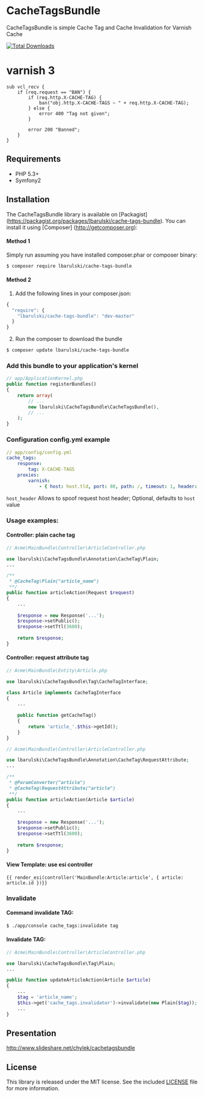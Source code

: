 # CacheTagsBundle

CacheTagsBundle is simple Cache Tag and Cache Invalidation for Varnish Cache

[![Total Downloads](https://poser.pugx.org/lbarulski/cache-tags-bundle/downloads.png)](https://packagist.org/packages/lbarulski/cache-tags-bundle)

# varnish 3
```
sub vcl_recv {
    if (req.request == "BAN") {
        if (req.http.X-CACHE-TAG) {
            ban("obj.http.X-CACHE-TAGS ~ " + req.http.X-CACHE-TAG);
        } else {
            error 400 "Tag not given";
        }

        error 200 "Banned";
    }
}
```

## Requirements

* PHP 5.3+
* Symfony2

Installation
------------

The CacheTagsBundle library is available on [Packagist] (https://packagist.org/packages/lbarulski/cache-tags-bundle). You can install it using [Composer] (http://getcomposer.org):

#### Method 1

Simply run assuming you have installed composer.phar or composer binary:

```bash
$ composer require lbarulski/cache-tags-bundle
```

#### Method 2

1. Add the following lines in your composer.json:

```js
{
  "require": {
    "lbarulski/cache-tags-bundle": "dev-master"
  }
}
```

2. Run the composer to download the bundle

```bash
$ composer update lbarulski/cache-tags-bundle
```

### Add this bundle to your application's kernel

```php
// app/ApplicationKernel.php
public function registerBundles()
{
    return array(
        // ...
        new lbarulski\CacheTagsBundle\CacheTagsBundle(),
        // ...
    );
}
```

### Configuration config.yml example

```yaml
// app/config/config.yml
cache_tags:
    response:
        tag: X-CACHE-TAGS
    proxies:
        varnish:
            - { host: host.tld, port: 80, path: /, timeout: 1, header: X-CACHE-TAG, host_header: my.site.com }
```

`host_header` Allows to spoof request host header; Optional, defaults to `host` value

### Usage examples:

#### Controller: plain cache tag

```php
// Acme\MainBundle\Controller\ArticleController.php

use lbarulski\CacheTagsBundle\Annotation\CacheTag\Plain;
...

/**
 * @CacheTag\Plain("article_name")
 **/
public function articleAction(Request $request)
{
    ...
    
    $response = new Response('...');
    $response->setPublic();
    $response->setTtl(3600);
    
    return $response;
}
```

#### Controller: request attribute tag

```php
// Acme\MainBundle\Entity\Article.php

use lbarulski\CacheTagsBundle\Tag\CacheTagInterface;

class Article implements CacheTagInterface
{
    ...
    
    public function getCacheTag()
	{
		return 'article_'.$this->getId();
	}
}
```

```php
// Acme\MainBundle\Controller\ArticleController.php

use lbarulski\CacheTagsBundle\Annotation\CacheTag\RequestAttribute;
...

/**
 * @ParamConverter("article")
 * @CacheTag\RequestAttribute("article")
 **/
public function articleAction(Article $article)
{
    ...
    
    $response = new Response('...');
    $response->setPublic();
    $response->setTtl(3600);
    
    return $response;
}
```

#### View Template: use esi controller

```twig
{{ render_esi(controller('MainBundle:Article:article', { article: article.id })}}
```

### Invalidate

#### Command invalidate TAG:

```bash
$ ./app/console cache_tags:invalidate tag
```

#### Invalidate TAG:

```php
// Acme\MainBundle\Controller\ArticleController.php

use lbarulski\CacheTagsBundle\Tag\Plain;
...

public function updateArticleAction(Article $article)
{
    ...
    $tag = 'article_name';
    $this->get('cache_tags.invalidator')->invalidate(new Plain($tag));
    ...
}
```

Presentation
------------

http://www.slideshare.net/chylek/cachetagsbundle

License
-------

This library is released under the MIT license. See the included
[LICENSE](LICENSE) file for more information.
